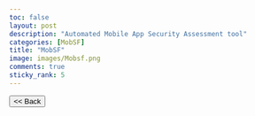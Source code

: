 ```yaml
---
toc: false
layout: post
description: "Automated Mobile App Security Assessment tool"
categories: [MobSF]
title: "MobSF"
image: images/Mobsf.png
comments: true
sticky_rank: 5
---
```


<button class="back-button" onclick="window.history.back()"><< Back</button>
